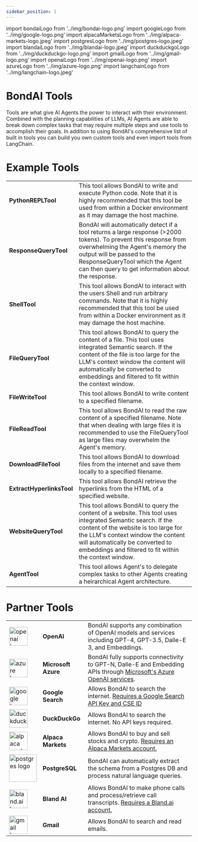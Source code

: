 ```yaml
---
sidebar_position: 1
---
```


import bondaiLogo from '../img/bondai-logo.png'
import googleLogo from '../img/google-logo.png'
import alpacaMarketsLogo from '../img/alpaca-markets-logo.jpeg'
import postgresLogo from '../img/postgres-logo.jpeg'
import blandaiLogo from '../img/blandai-logo.jpeg'
import duckduckgoLogo from '../img/duckduckgo-logo.png'
import gmailLogo from '../img/gmail-logo.png'
import openaiLogo from '../img/openai-logo.png'
import azureLogo from '../img/azure-logo.png'
import langchainLogo from '../img/langchain-logo.jpeg'

# BondAI Tools

Tools are what give AI Agents the power to interact with their environment. Combined with the planning capabilities of LLMs, AI Agents are able to break down complex tasks that may require multiple steps and use tools to accomplish their goals. In addition to using BondAI's comprehensive list of built in tools you can build you own custom tools and even import tools from LangChain.

# Example Tools

|     |  |
| -------- | ------- |
| **PythonREPLTool**     | This tool allows BondAI to write and execute Python code. Note that it is highly recommended that this tool be used from within a Docker environment as it may damage the host machine.  |
| **ResponseQueryTool**     | BondAI will automatically detect if a tool returns a large response (>2000 tokens). To prevent this response from overwhelming the Agent's memory the output will be passed to the ResponseQueryTool which the Agent can then query to get information about the response.  |
| **ShellTool**     | This tool allows BondAI to interact with the users Shell and run arbitrary commands. Note that it is highly recommended that this tool be used from within a Docker environment as it may damage the host machine.  |
| **FileQueryTool**     | This tool allows BondAI to query the content of a file. This tool uses integrated Semantic search. If the content of the file is too large for the LLM's context window the content will automatically be converted to embeddings and filtered to fit within the context window.  |
| **FileWriteTool**     | This tool allows BondAI to write content to a specified filename.  |
| **FileReadTool**     | This tool allows BondAI to read the raw content of a specified filename. Note that when dealing with large files it is recommended to use the FileQueryTool as large files may overwhelm the Agent's memory.  |
| **DownloadFileTool**     | This tool allows BondAI to download files from the internet and save them locally to a specified filename.  |
| **ExtractHyperlinksTool**     | This tool allows BondAI retrieve the hyperlinks from the HTML of a specified website.  |
| **WebsiteQueryTool**     | This tool allows BondAI to query the content of a website. This tool uses integrated Semantic search. If the content of the website is too large for the LLM's context window the content will automatically be converted to embeddings and filtered to fit within the context window.  |
| **AgentTool**     | This tool allows Agent's to delegate complex tasks to other Agents creating a heirarchical Agent architecture.  |

# Partner Tools

|     |  |  |
| -------- | ------- |------- |
| <img src={openaiLogo} alt="openai logo" width="50"/> | **OpenAI**     | BondAI supports any combination of OpenAI models and services including GPT-4, GPT-3.5, Dalle-E 3, and Embeddings.  |
| <img src={azureLogo} alt="azure logo" width="50"/> | **Microsoft Azure**     | BondAI fully supports connectivity to GPT-N, Dalle-E and Embedding APIs through [Microsoft's Azure OpenAI services](https://azure.microsoft.com/en-us/products/ai-services/openai-service).  |
| <img src={googleLogo} alt="google logo" width="50"/>  | **Google Search**    | Allows BondAI to search the internet. [Requires a Google Search API Key and CSE ID](https://developers.google.com/custom-search/v1/introduction) |
| <img src={duckduckgoLogo} alt="duckduckgo logo" width="50"/> | **DuckDuckGo**     | Allows BondAI to search the internet. No API keys required. |
| <img src={alpacaMarketsLogo} alt="alpaca markets logo" width="50"/> | **Alpaca Markets**     | Allows BondAI to buy and sell stocks and crypto. [Requires an Alpaca Markets account.](https://alpaca.markets/)  |
| <img src={postgresLogo} alt="postgres logo" width="75"/>    | **PostgreSQL**    | BondAI can automatically extract the schema from a Postgres DB and process natural language queries. |
| <img src={blandaiLogo} alt="bland.ai logo" width="50"/> | **Bland AI**     | Allows BondAI to make phone calls and process/retrieve call transcripts. [Requires a Bland.ai account.](https://www.bland.ai/)  |
| <img src={gmailLogo} alt="gmail logo" width="50"/> | **Gmail**     | Allows BondAI to search and read emails.  |

